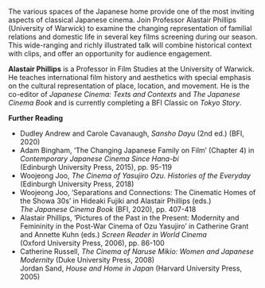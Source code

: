 

The various spaces of the Japanese home provide one of the most inviting aspects of classical Japanese cinema. Join Professor Alastair Phillips (University of Warwick) to examine the changing representation of familial relations and domestic life in several key films screening during our season. This wide-ranging and richly illustrated talk will combine historical context with clips, and offer an opportunity for audience engagement.

**Alastair Phillips** is a Professor in Film Studies at the University of Warwick.  
He teaches international film history and aesthetics with special emphasis on the cultural representation of place, location, and movement. He is the co-editor of _Japanese Cinema: Texts and Contexts_ and _The Japanese Cinema Book_ and is currently completing a BFI Classic on _Tokyo Story_.

**Further Reading**

-   Dudley Andrew and Carole Cavanaugh, _Sansho Dayu_ (2nd ed.)  (BFI, 2020)
-   Adam Bingham, ‘The Changing Japanese Family on Film’ (Chapter 4) in _Contemporary Japanese Cinema Since Hana-bi_  
    (Edinburgh University Press, 2015), pp. 95-119
-   Woojeong Joo, _The Cinema of Yasujiro Ozu. Histories of the Everyday_ (Edinburgh University Press, 2018)
-   Woojeong Joo, ‘Separations and Connections: The Cinematic Homes of the Showa 30s’ in Hideaki Fujiki and Alastair Phillips (eds.)  
    _The Japanese Cinema Book_ (BFI, 2020), pp. 407-418
-   Alastair Phillips, ‘Pictures of the Past in the Present: Modernity and Femininity in the Post-War Cinema of Ozu Yasujiro’ in Catherine Grant and Annette Kuhn (eds.) _Screen Reader in World Cinema_  
    (Oxford University Press, 2006), pp. 86-100
-   Catherine Russell, _The Cinema of Naruse Mikio: Women and Japanese Modernity_ (Duke University Press, 2008)  
Jordan Sand, _House and Home in Japan_  (Harvard University Press, 2005)
<br><br>
<!--stackedit_data:
eyJoaXN0b3J5IjpbLTU3MzYwNTE5M119
-->